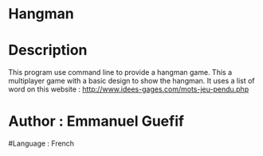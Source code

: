 # Hangman

# Description
This program use command line to provide a hangman game. This a multiplayer game with a basic design to show the hangman.
It uses a list of word on this website : http://www.idees-gages.com/mots-jeu-pendu.php

# Author : Emmanuel Guefif

#Language : French
